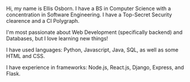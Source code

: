 Hi, my name is Ellis Osborn. I have a BS in Computer Science with a concentration in Software Engineering. I have a Top-Secret Security clearence and a CI Polygraph.

I'm most passionate about Web Development (specifically backend) and Databases, but I love learning new things!

I have used languages: Python, Javascript, Java, SQL, as well as some HTML and CSS.

I have experience in frameworks: Node.js, React.js, Django, Express, and Flask.
